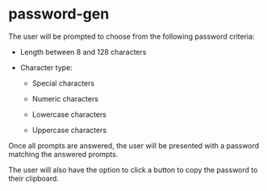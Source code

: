 # password-gen

The user will be prompted to choose from the following password criteria:

* Length between 8 and 128 characters

* Character type:

  * Special characters

  * Numeric characters

  * Lowercase characters

  * Uppercase characters

Once all prompts are answered, the user will be presented with a password matching the answered prompts. 

The user will also have the option to click a button to copy the password to their clipboard.
